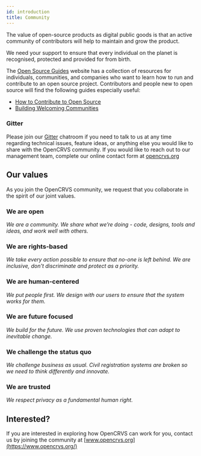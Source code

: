```yaml
---
id: introduction
title: Community
---
```


The value of open-source products as digital public goods is that an active community of contributors will help to maintain and grow the product.

We need your support to ensure that every individual on the planet is recognised, protected and provided for from birth.

The [Open Source Guides](https://opensource.guide/) website has a collection of resources for individuals, communities, and companies who want to learn how to run and contribute to an open source project. Contributors and people new to open source will find the following guides especially useful:

- [How to Contribute to Open Source](https://opensource.guide/how-to-contribute/)
- [Building Welcoming Communities](https://opensource.guide/building-community/)

### Gitter

Please join our [Gitter](https://gitter.im/opencrvs/community) chatroom if you need to talk to us at any time regarding technical issues, feature ideas, or anything else you would like to share with the OpenCRVS community. If you would like to reach out to our management team, complete our online contact form at [opencrvs.org](https://www.opencrvs.org/)

## Our values

As you join the OpenCRVS community, we request that you collaborate in the spirit of our joint values.

### We are open

_We are a community. We share what we’re doing - code, designs, tools and ideas,_ _and work well with others._

### We are rights-based

_We take every action possible to ensure that no-one is left behind. We are inclusive, don't discriminate and protect as a priority._

### We are human-centered

_We put people first._ _We design with our users to ensure that the system works for them._

### We are future focused

_We build for the future. We use proven technologies that can adapt to inevitable change._

### We challenge the status quo

_We challenge business as usual. Civil registration systems are broken so we need to think differently and innovate._

### We are trusted

_We respect privacy as a fundamental human right._

## Interested?

If you are interested in exploring how OpenCRVS can work for you, contact us by joining the community at [www.opencrvs.org](https://www.opencrvs.org/)
